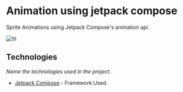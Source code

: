 # Animation using jetpack compose
Sprite Animations using Jetpack Compose's animation api.

![til](./ticTactoe.gif)





## Technologies

_Name the technologies used in the project._ 
* [Jetpack Compose](https://developer.android.com/compose) - Framework Used.
